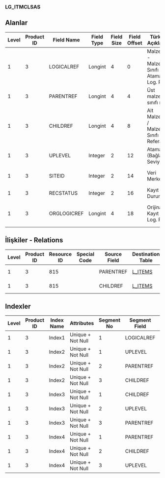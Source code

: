 ### LG_ITMCLSAS

## Alanlar

**Level**|**Product ID**|**Field Name**|**Field Type**|**Field Size**|**Field Offset**|**Türkçe Açıklama**|**Expression**
-----|-----|-----|-----|-----|-----|-----|-----
1|3|LOGICALREF|Longint|4|0|Malzeme - Malzeme Sınıfı Ataması Log. Ref.|Item - Item Class Assignment Logical Reference
1|3|PARENTREF|Longint|4|4|Üst malzeme sınıfı ref.|Parent Item Class Card Reference
1|3|CHILDREF|Longint|4|8|Alt Malzeme / Malzeme Sınıfı Kart Referansı|Child Item / Item Class Card Reference
1|3|UPLEVEL|Integer|2|12|Atama (Bağlantı) Seviyesi|Assignment Level
1|3|SITEID|Integer|2|14|Veri Merkezi|Data Processing Site
1|3|RECSTATUS|Integer|2|16|Kayıt Durumu|Record Status
1|3|ORGLOGICREF|Longint|4|18|Orijinal Kayıt Log. Ref.|Original Record Logical Reference

## İlişkiler - Relations

**Level**|**Product ID**|**Resource ID**|**Special Code**|**Source Field**|**Destination Table**|**Destination Field**|**Relation Type**|**Extra Condition**
-----|-----|-----|-----|-----|-----|-----|-----|-----
1|3|815||PARENTREF|[L_ITEMS](../LG_ITEMS "L_ITEMS")|LOGICALREF|one-to-one|
1|3|815||CHILDREF|[L_ITEMS](../LG_ITEMS "L_ITEMS")|LOGICALREF|one-to-one|

## Indexler

**Level**|**Product ID**|**Index Name**|**Attributes**|**Segment No**|**Segment Field**|**Sense**
-----|-----|-----|-----|-----|-----|-----
1|3|Index1|Unique + Not Null|1|LOGICALREF|Ascending
1|3|Index2|Unique + Not Null|1|UPLEVEL|Ascending
1|3|Index2|Unique + Not Null|2|PARENTREF|Ascending
1|3|Index2|Unique + Not Null|3|CHILDREF|Ascending
1|3|Index3|Unique + Not Null|1|CHILDREF|Ascending
1|3|Index3|Unique + Not Null|2|UPLEVEL|Ascending
1|3|Index3|Unique + Not Null|3|PARENTREF|Ascending
1|3|Index4|Unique + Not Null|1|PARENTREF|Ascending
1|3|Index4|Unique + Not Null|2|CHILDREF|Ascending
1|3|Index4|Unique + Not Null|3|UPLEVEL|Ascending
